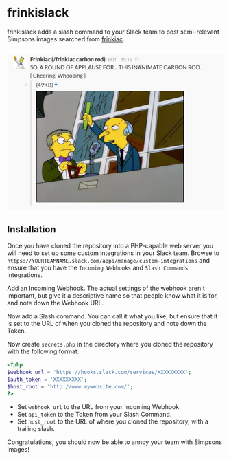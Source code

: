 # frinkislack

frinkislack adds a slash command to your Slack team to post semi-relevant Simpsons images searched from [frinkiac](https://frinkiac.com/). 

![An inanimate carbon rod!](doc/intro.png)

## Installation

Once you have cloned the repository into a PHP-capable web server you will need to set up some custom integrations in your Slack team. Browse to `https://YOURTEAMNAME.slack.com/apps/manage/custom-integrations` and ensure that you have the `Incoming Webhooks` and `Slash Commands` integrations. 

Add an Incoming Webhook. The actual settings of the webhook aren't important, but give it a descriptive name so that people know what it is for, and note down the Webhook URL.

Now add a Slash command. You can call it what you like, but ensure that it is set to the URL of when you cloned the repository and note down the Token.

Now create `secrets.php` in the directory where you cloned the repository with the following format:

```php
<?php
$webhook_url = 'https://hooks.slack.com/services/XXXXXXXXX';
$auth_token = 'XXXXXXXXX';
$host_root = 'http://www.mywebsite.com/';
?>
```

* Set `webhook_url` to the URL from your Incoming Webhook.
* Set `api_token` to the Token from your Slash Command.
* Set `host_root` to the URL of where you cloned the repository, with a trailing slash.

Congratulations, you should now be able to annoy your team with Simpsons images!
